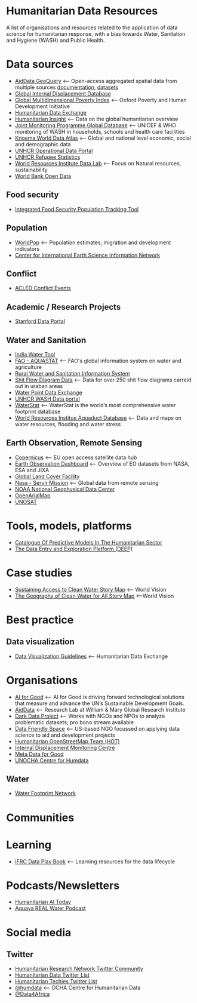 # Humanitarian Data Resources
 A list of organisations and resources related to the application of data science for humanitarian response, with a bias towards Water, Sanitation and Hygiene (WASH) and Public Health.
# Data sources
* [AidData GeoQuery](http://geo.aiddata.org) <-- Open-access aggregated spatial data from multiple sources [documentation](https://www.aiddata.org/geoquery), [datasets](https://www.aiddata.org/geoquery/data-documentation)
* [Global Internal Displacement Database](https://www.internal-displacement.org/database)
* [Global Multidimensional Poverty Index](https://ophi.org.uk/multidimensional-poverty-index/global-mpi-databank/) <-- Oxford Poverty and Human Development Initiative
* [Humanitarian Data Exchange](https://data.humdata.org)
* [Humanitarian Insight](https://hum-insight.info) <-- Data on the global humanitarian overview
* [Joint Monitoring Programme Global Database](https://washdata.org/data) <-- UNICEF & WHO monitoring of WASH in households, schools and health care facilities 
* [Knoema World Data Atlas](https://knoema.com/atlas/topics/Water) <-- Global and national level economic, social and demographic data
* [UNHCR Operational Data Portal](https://data.unhcr.org)
* [UNHCR Refugee Statistics](https://www.unhcr.org/refugee-statistics/)
* [World Resources Institute Data Lab](https://www.wri.org/data/data-lab) <-- Focus on Natural resources, sustainability
* [World Bank Open Data](https://data.worldbank.org)
## Food security
* [Integrated Food Security Population Tracking Tool](https://www.ipcinfo.org/ipc-country-analysis/population-tracking-tool/en/)
## Population
* [WorldPop](https://www.worldpop.org/datacatalog/) <-- Population estimates, migration and development indicators
* [Center for International Earth Science Information Network](http://sedac.ciesin.columbia.edu/data/set/gpw-v4-population-count-adjusted-to-2015-unwpp-country-totals)
## Conflict
* [ACLED Conflict Events](https://www.aiddata.org/geoquery/data-documentation)
## Academic / Research Projects
* [Stanford Data Portal](https://sheftneal9.wixsite.com/fse-data/projects)
## Water and Sanitation
* [India Water Tool](https://www.indiawatertool.in/index.html)
* [FAO - AQUASTAT](https://www.fao.org/aquastat/en/) <-- FAO's global information system on water and agriculture
* [Rural Water and Sanitation Information System](http://globalsiasar.org/en)
* [Shit Flow Diagram Data](https://sfd.susana.org/about/sfd-data) <-- Data for over 250 shit flow diagrams carreid out in uraban areas
* [Water Point Data Exchange](https://www.waterpointdata.org/access-data/) 
* [UNHCR WASH Data portal](https://wash.unhcr.org/wash-dashboard-for-refugee-settings/)
* [WaterStat](https://waterfootprint.org/en/resources/waterstat/) <-- WaterStat is the world’s most comprehensive water footprint database
* [World Resources Institue Aquaduct Database](https://www.wri.org/aqueduct/data) <-- Data and maps on water resources, flooding and water stress

## Earth Observation, Remote Sensing
* [Copernicus](https://www.copernicus.eu/en/access-data) <-- EU open access satellite data hub
* [Earth Observation Dashboard](https://eodashboard.org) <-- Overview of EO datasets from NASA, ESA and JIXA
* [Global Land Cover Facility](http://www.landcover.org) 
* [Nasa - Servir Mission](https://gis1.servirglobal.net/geonetwork/srv/eng/catalog.search#/home) <-- Global data from remote sensing
* [NOAA National Geophysical Data Center](https://ngdc.noaa.gov/eog/dmsp/downloadV4composites.html)
* [OpenArialMap](https://openaerialmap.org)
* [UNOSAT](https://unosat.org/products/)

# Tools, models, platforms
* [Catalogue Of Predictive Models In The Humanitarian Sector](https://centre.humdata.org/catalogue-for-predictive-models-in-the-humanitarian-sector/)
* [The Data Entry and Exploration Platform (DEEP)](https://thedeep.io)
# Case studies
* [Sustaining Access to Clean Water Story Map](https://storymaps.arcgis.com/stories/85c39ac4702f47b9ae31d744567921f3) <-- World Vision
* [The Geography of Clean Water for All Story Map](https://storymaps.arcgis.com/stories/a73563c0d11b433fa35e0bd10a546087) <--World Vision 
# Best practice
## Data visualization
* [Data Visualization Guidelines](https://data.humdata.org/dataviz-guide/) <-- Humanitarian Data Exchange
# Organisations
* [AI for Good](https://ai4good.org/) <-- AI for Good is driving forward technological solutions that measure and advance the UN’s Sustainable Development Goals.
* [AidData](https://www.aiddata.org) <-- Research Lab at William & Mary Global Research Institute
* [Dark Data Project](https://darkdataproject.org) <-- Works with NGOs and NPOs to analyze problematic datasets; pro bono stream available
* [Data Friendly Space](https://datafriendlyspace.org) <-- US-based NGO focussed on applying data science to aid and development projects
* [Humanitarian OpenStreetMap Team (HOT)](https://www.hotosm.org/)
* [Internal Displacement Monitoring Centre](https://www.internal-displacement.org)
* [Meta Data for Good](https://dataforgood.facebook.com/dfg/tools)
* [UNOCHA Centre for Humdata](https://centre.humdata.org/)
## Water
* [Water Footprint Network](https://waterfootprint.org/en/)
# Communities
# Learning
* [IFRC Data Play Book](https://preparecenter.org/toolkit/data-playbook-toolkit-v1/) <-- Learning resources for the data lifecycle
# Podcasts/Newsletters
* [Humanitarian AI Today](https://humanitarianai.org/podcasts.html)
* [Aquaya REAL Water Podcast](https://aquaya.org/keeping-it-real-for-the-future-of-rural-water-services-delivery/)

# Social media
## Twitter
* [Humanitarian Research Network Twitter Community](https://twitter.com/i/communities/1508944983432310792)
* [Humanitarian Data Twitter List](https://twitter.com/i/lists/1554542561838174209?s=20)
* [Humanitarian Techies Twitter List](https://twitter.com/i/lists/22764474?s=20)
* [@humdata](https://twitter.com/humdata) <-- OCHA Centre for Humanitarian Data
* [@Data4Africa](http://twitter.com/Data4Africa)

